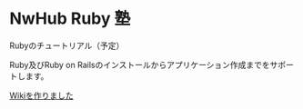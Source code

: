 NwHub Ruby 塾
================

Rubyのチュートリアル（予定）

Ruby及びRuby on Railsのインストールからアプリケーション作成までをサポートします。

[Wikiを作りました](https://github.com/NwHub/nw-ruby-tutorial/wiki)  
　
